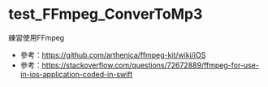 # test_FFmpeg_ConverToMp3

練習使用FFmpeg

- 參考：https://github.com/arthenica/ffmpeg-kit/wiki/iOS 
- 參考：https://stackoverflow.com/questions/72672889/ffmpeg-for-use-in-ios-application-coded-in-swift

